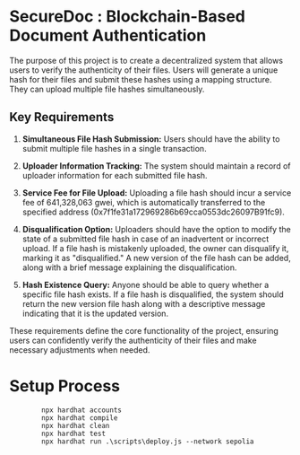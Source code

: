 # SecureDoc :  Blockchain-Based Document Authentication

The purpose of this project is to create a decentralized system that allows users to verify the authenticity of their files. Users will generate a unique hash for their files and submit these hashes using a mapping structure. They can upload multiple file hashes simultaneously.

## Key Requirements

1. **Simultaneous File Hash Submission:** Users should have the ability to submit multiple file hashes in a single transaction.

2. **Uploader Information Tracking:** The system should maintain a record of uploader information for each submitted file hash.

3. **Service Fee for File Upload:** Uploading a file hash should incur a service fee of 641,328,063 gwei, which is automatically transferred to the specified address (0x7f1fe31a172969286b69cca0553dc26097B91fc9).

4. **Disqualification Option:** Uploaders should have the option to modify the state of a submitted file hash in case of an inadvertent or incorrect upload. If a file hash is mistakenly uploaded, the owner can disqualify it, marking it as "disqualified." A new version of the file hash can be added, along with a brief message explaining the disqualification.

5. **Hash Existence Query:** Anyone should be able to query whether a specific file hash exists. If a file hash is disqualified, the system should return the new version file hash along with a descriptive message indicating that it is the updated version.

These requirements define the core functionality of the project, ensuring users can confidently verify the authenticity of their files and make necessary adjustments when needed.



# Setup Process
            npx hardhat accounts
            npx hardhat compile
            npx hardhat clean
            npx hardhat test
            npx hardhat run .\scripts\deploy.js --network sepolia